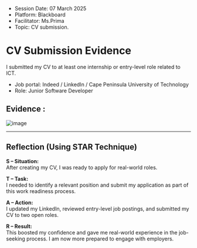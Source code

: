 - Session Date: 07 March 2025
- Platform: Blackboard
- Facilitator: Ms.Prima
- Topic: CV submission.

# CV Submission Evidence


I submitted my CV to at least one internship or entry-level role related to ICT.

- Job portal: Indeed / LinkedIn / Cape Peninsula University of Technology
- Role: Junior Software Developer
##  Evidence :

![image](https://github.com/user-attachments/assets/70446a88-4025-41e3-ba66-72f55b0f4d29)

---

## Reflection (Using STAR Technique)

**S – Situation:**  
After creating my CV, I was ready to apply for real-world roles.

**T – Task:**  
I needed to identify a relevant position and submit my application as part of this work readiness process.

**A – Action:**  
I updated my LinkedIn, reviewed entry-level job postings, and submitted my CV to two open roles.

**R – Result:**  
This boosted my confidence and gave me real-world experience in the job-seeking process. I am now more prepared to engage with employers.
